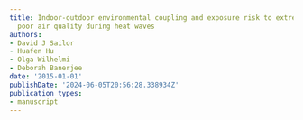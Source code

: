 ```yaml
---
title: Indoor-outdoor environmental coupling and exposure risk to extreme heat and
  poor air quality during heat waves
authors:
- David J Sailor
- Huafen Hu
- Olga Wilhelmi
- Deborah Banerjee
date: '2015-01-01'
publishDate: '2024-06-05T20:56:28.338934Z'
publication_types:
- manuscript
---
```


